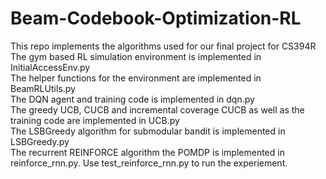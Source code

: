 # Beam-Codebook-Optimization-RL
This repo implements the algorithms used for our final project for CS394R<br/>
The gym based RL simulation environment is implemented in InitialAccessEnv.py<br/>
The helper functions for the environment are implemented in BeamRLUtils.py<br/>
The DQN agent and training code is implemented in dqn.py<br/>
The greedy UCB, CUCB and incremental coverage CUCB as well as the training code are implemented in UCB.py<br/>
The LSBGreedy algorithm for submodular bandit is implemented in LSBGreedy.py<br/>
The recurrent REINFORCE algorithm the POMDP is implemented in reinforce_rnn.py. Use test_reinforce_rnn.py to run the experiement.<br/>

